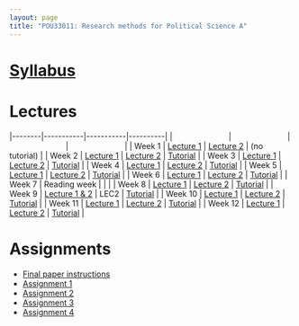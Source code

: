 ```yaml
---
layout: page
title: "POU33011: Research methods for Political Science A"
---
```



# [Syllabus](assets/files/teaching/POU33011/2020/POU33011_Syllabus_Chadefaux.pdf)


# Lectures 

|--------|-----------|-----------|----------|
|<img width=100/>|<img width=100/>|<img width=100/>|<img width=100/>|
| Week 1 | [Lecture 1](assets/files/teaching/POU33011/2020/Lectures/methods01.pdf)         | [Lecture 2](assets/files/teaching/POU33011/2020/Lectures/statistics01.pdf)        | (no tutorial)       |
| Week 2 | [Lecture 1](assets/files/teaching/POU33011/2020/Lectures/methods02.pdf)       | [Lecture 2](assets/files/teaching/POU33011/2020/Lectures/statistics02.pdf)       | [Tutorial](assets/files/teaching/POU33011/2020/Lectures/Tutorial1.zip)      |
| Week 3 | [Lecture 1](assets/files/teaching/POU33011/2020/Lectures/methods03.pdf)       | [Lecture 2](assets/files/teaching/POU33011/2020/Lectures/statistics02.pdf)      | [Tutorial](assets/files/teaching/POU33011/2020/Lectures/Tutorial2.R)      |
| Week 4 | [Lecture 1](assets/files/teaching/POU33011/2020/Lectures/methods04.pdf)       |  [Lecture 2](assets/files/teaching/POU33011/2020/Lectures/statistics04.pdf)      | [Tutorial](assets/files/teaching/POU33011/2020/Lectures/Tutorial3.zip)      |
| Week 5 | [Lecture 1](assets/files/teaching/POU33011/2020/Lectures/methods05.pdf)      | [Lecture 2](assets/files/teaching/POU33011/2020/Lectures/statistics05.pdf)      | [Tutorial](assets/files/teaching/POU33011/2020/Lectures/Tutorial4.pdf)      |
| Week 6 | [Lecture 1](assets/files/teaching/POU33011/2020/Lectures/methods06.pdf)      | [Lecture 2](assets/files/teaching/POU33011/2020/Lectures/statistics06.pdf)       | [Tutorial](assets/files/teaching/POU33011/2020/Lectures/Tutorial5.pdf)      |
| Week 7 | Reading week      |       |       |
| Week 8 | [Lecture 1](assets/files/teaching/POU33011/2020/Lectures/statistics08.pdf)       | [Lecture 2](assets/files/teaching/POU33011/2020/Lectures/statistics08b.pdf)      | [Tutorial](assets/files/teaching/POU33011/2020/Lectures/Tutorial7.pdf)      |
| Week 9 | [Lecture 1 & 2](assets/files/teaching/POU33011/2020/Lectures/statistics09.pdf)       | LEC2      | [Tutorial](assets/files/teaching/POU33011/2020/Lectures/Tutorial8.pdf)      |
| Week 10 |  [Lecture 1](assets/files/teaching/POU33011/2020/Lectures/statistics10.pdf)      | [Lecture 2](assets/files/teaching/POU33011/2020/Lectures/statistics10b.pdf)       | [Tutorial](assets/files/teaching/POU33011/2020/Lectures/Tutorial9.pdf)      |
| Week 11 | [Lecture 1](assets/files/teaching/POU33011/2020/Lectures/methods11.pdf)      | [Lecture 2](assets/files/teaching/POU33011/2020/Lectures/statistics11.pdf)      | [Tutorial](assets/files/teaching/POU33011/2020/Lectures/Tutorial10.pdf)      |
| Week 12 | [Lecture 1](assets/files/teaching/POU33011/2020/Lectures/methods12.pdf)      | [Lecture 2](assets/files/teaching/POU33011/2020/Lectures/statistics12.pdf)       | [Tutorial](assets/files/teaching/POU33011/2020/Lectures/Tutorial11.pdf)      |

     
     
# Assignments 

* [Final paper instructions](assets/files/teaching/POU33011/2020/Assignments/finalPaperGradingRubric.pdf)
* [Assignment 1](assets/files/teaching/POU33011/2020/Assignments/assignment1.pdf)
* [Assignment 2](assets/files/teaching/POU33011/2020/Assignments/assignment2.pdf) 
* [Assignment 3](assets/files/teaching/POU33011/2020/Assignments/assignment3.pdf) 
* [Assignment 4](assets/files/teaching/POU33011/2020/Assignments/assignment4.pdf)